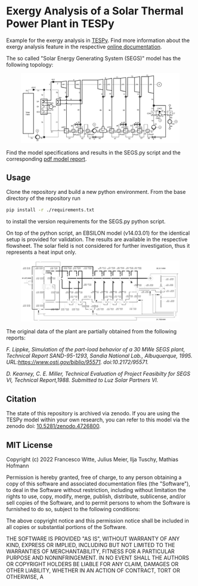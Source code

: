 # Exergy Analysis of a Solar Thermal Power Plant in TESPy

Example for the exergy analysis in [TESPy][]. Find more information
about the exergy analysis feature in the respective [online
documentation][].

The so called "Solar Energy Generating System (SEGS)" model has the following
topology:

<figure>
<img src="./flowsheet_TESPy.svg" class="align-center" />
</figure>

Find the model specifications and results in the SEGS.py script and the
corresponding [pdf model report][].

## Usage

Clone the repository and build a new python environment. From the base
directory of the repository run

``` bash
pip install -r ./requirements.txt
```

to install the version requirements for the SEGS.py python script.

On top of the python script, an EBSILON model (v14.03.01) for the
identical setup is provided for validation. The results are available in
the respective flowsheet. The solar field is not considered for further
investigation, thus it represents a heat input only.

<figure>
<img src="./flowsheet_EBSILON.svg" class="align-center" />
</figure>

The original data of the plant are partially obtained from the following
reports:

*F. Lippke, Simulation of the part-load behavior of a 30 MWe SEGS plant,
Technical Report SAND-95-1293, Sandia National Lab., Albuquerque, 1995.
URL:https://www.osti.gov/biblio/95571. doi:10.2172/95571.*

*D. Kearney, C. E. Miller, Technical Evaluation of Project Feasibilty
for SEGS VI, Technical Report,1988. Submitted to Luz Solar Partners VI.*

## Citation

The state of this repository is archived via zenodo. If you are using
the TESPy model within your own research, you can refer to this model
via the zenodo doi: [10.5281/zenodo.4726800][].

## MIT License

Copyright (c) 2022 Francesco Witte, Julius Meier, Ilja Tuschy, Mathias
Hofmann

Permission is hereby granted, free of charge, to any person obtaining a
copy of this software and associated documentation files (the
"Software"), to deal in the Software without restriction, including
without limitation the rights to use, copy, modify, merge, publish,
distribute, sublicense, and/or sell copies of the Software, and to
permit persons to whom the Software is furnished to do so, subject to
the following conditions:

The above copyright notice and this permission notice shall be included
in all copies or substantial portions of the Software.

THE SOFTWARE IS PROVIDED "AS IS", WITHOUT WARRANTY OF ANY KIND, EXPRESS
OR IMPLIED, INCLUDING BUT NOT LIMITED TO THE WARRANTIES OF
MERCHANTABILITY, FITNESS FOR A PARTICULAR PURPOSE AND NONINFRINGEMENT.
IN NO EVENT SHALL THE AUTHORS OR COPYRIGHT HOLDERS BE LIABLE FOR ANY
CLAIM, DAMAGES OR OTHER LIABILITY, WHETHER IN AN ACTION OF CONTRACT,
TORT OR OTHERWISE, A

  [TESPy]: https://github.com/oemof/tespy
  [online documentation]: https://tespy.readthedocs.io/
  [pdf model report]: SEGS_model_report.pdf
  [10.5281/zenodo.4726800]: https://zenodo.org/record/4726800
